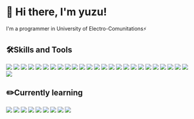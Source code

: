 # 👋 Hi there, I'm yuzu!
I'm a programmer in University of Electro-Comunitations⚡️

## 🛠Skills and Tools
![](https://img.shields.io/badge/-GitHub-181717?style=flat&logo=github&logoColor=white)
![](https://img.shields.io/badge/-GitHub_Actions-2088FF?style=flat&logo=github-actions&logoColor=white)
![](https://img.shields.io/badge/-git-F05032?style=flat&logo=git&logoColor=white)
![](https://img.shields.io/badge/-vscode-007ACC?style=flat&logo=visual-studio-code&logoColor=white)
![](https://img.shields.io/badge/-IDEA-000000?style=flat&logo=intellij-idea&logoColor=white)
![](https://img.shields.io/badge/-HTML5-E34F26?style=flat&logo=html5&logoColor=white)
![](https://img.shields.io/badge/-CSS3-1572B6?style=flat&logo=css3&logoColor=white)
![](https://img.shields.io/badge/-JavaScript-F7DF1E?style=flat&logo=javascript&logoColor=white)
![](https://img.shields.io/badge/-TypeScript-3178C6?style=flat&logo=typescript&logoColor=white)
![](https://img.shields.io/badge/-Node.js-339933?style=flat&logo=node.js&logoColor=white)
![](https://img.shields.io/badge/-Python-3776AB?style=flat&logo=python&logoColor=white)
![](https://img.shields.io/badge/-C++-00599C?style=flat&logo=c%2B%2B&logoColor=white)
![](https://img.shields.io/badge/-Go-00ADD8?style=flat&logo=go&logoColor=white)
![](https://img.shields.io/badge/-Django-092E20?style=flat&logo=django&logoColor=white)
![](https://img.shields.io/badge/-FastAPI-009688?style=flat&logo=fastapi&logoColor=white)
![](https://img.shields.io/badge/-Vue.js-4FC08D?style=flat&logo=vue.js&logoColor=white)
![](https://img.shields.io/badge/-Vuetify-1867C0?style=flat&logo=vuetify&logoColor=white)
![](https://img.shields.io/badge/-React-61DAFB?style=flat&logo=react&logoColor=white)
![](https://img.shields.io/badge/-Nuxt.js-00C58E?style=flat&logo=nuxt.js&logoColor=white)
![](https://img.shields.io/badge/-Next.js-000000?style=flat&logo=next.js&logoColor=white)
![](https://img.shields.io/badge/-Tailwind_CSS-06B6D4?style=flat&logo=tailwind-css&logoColor=white)
![](https://img.shields.io/badge/-Sass-CC6699?style=flat&logo=sass&logoColor=white)
![](https://img.shields.io/badge/-Firebase-FFCA28?style=flat&logo=firebase&logoColor=white)
![](https://img.shields.io/badge/-MongoDB-47A248?style=flat&logo=mongodb&logoColor=white)
![](https://img.shields.io/badge/-Ubuntu-E95420?style=flat&logo=ubuntu&logoColor=white)
![](https://img.shields.io/badge/-Docker-2496ED?style=flat&logo=docker&logoColor=white)

## ✏️Currently learning
![](https://img.shields.io/badge/-Rust-000000?style=flat&logo=rust&logoColor=white)
![](https://img.shields.io/badge/-GraphQL-E10098?style=flat&logo=graphql&logoColor=white)
![](https://img.shields.io/badge/-Kafka-231F20?style=flat&logo=apache-kafka&logoColor=white)
![](https://img.shields.io/badge/-Kubernetes-326CE5?style=flat&logo=kubernetes&logoColor=white)
![](https://img.shields.io/badge/-Google_Could-4285F4?style=flat&logo=google-cloud&logoColor=white)
![](https://img.shields.io/badge/-Webpack-8DD6F9?style=flat&logo=webpack&logoColor=white)
![](https://img.shields.io/badge/-Electron-47848F?style=flat&logo=electron&logoColor=white)
![](https://img.shields.io/badge/-Babel-F9DC3E?style=flat&logo=babel&logoColor=white)
![](https://img.shields.io/badge/-Gatsby-663399?style=flat&logo=gatsby&logoColor=white)

